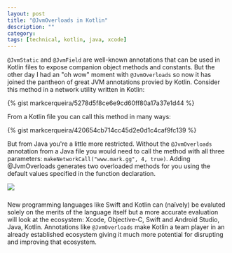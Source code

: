 ```yaml
---
layout: post
title: "@JvmOverloads in Kotlin"
description: ""
category: 
tags: [technical, kotlin, java, xcode]
---
```


`@JvmStatic` and `@JvmField` are well-known annotations that can be used in Kotlin files to expose companion object methods and constants. But the other day I had an "oh wow" moment with `@JvmOverloads` so now it has joined the pantheon of great JVM annotations provied by Kotlin. Consider this method in a network utility written in Kotlin:

{% gist markcerqueira/5278d5f8ce6e9cd60ff80a17a37e1d44 %}

From a Kotlin file you can call this method in many ways:

{% gist markcerqueira/420654cb714cc45d2e0d1c4caf9fc139 %}

But from Java you're a little more restricted. Without the `@JvmOverloads` annotation from a Java file you would need to call the method with all three parameters: `makeNetworkCall("www.mark.gg", 4, true)`. Adding @JvmOverloads generates two overloaded methods for you using the default values specified in the function declaration.

<div>
	<img class="rounded-corners" style="max-width: 800px; border: 1px;" src="{{ site.images2017 }}/10-10/jvm-overloads.png"/>
	<p class="caption-text" style="line-height: 1.5em; margin-bottom: 24px;"><strong></strong></p>
</div>

New programming languages like Swift and Kotlin can (naïvely) be evaluted solely on the merits of the language itself but a more accurate evaluation will look at the ecosystem: Xcode, Objective-C, Swift and Android Studio, Java, Kotlin. Annotations like `@JvmOverloads` make Kotlin a team player in an already established ecosystem giving it much more potential for disrupting and improving that ecosystem.
